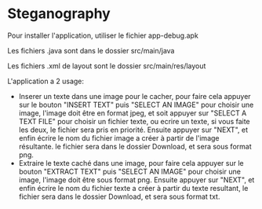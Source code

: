 # Steganography

Pour installer l'application, utiliser le fichier app-debug.apk

Les fichiers .java sont dans le dossier src/main/java

Les fichiers .xml de layout sont le dossier src/main/res/layout

L'application a 2 usage:

* Inserer un texte dans une image pour le cacher, pour faire cela appuyer sur le bouton "INSERT TEXT" puis "SELECT AN IMAGE" pour choisir une image, l'image doit être en format jpeg, et soit appuyer sur "SELECT A TEXT FILE" pour choisir un fichier texte, ou ecrire un texte, si vous faite les deux, le fichier sera pris en priorité. Ensuite appuyer sur "NEXT", et enfin écrire le nom du fichier image a créer à partir de l'image résultante. le fichier sera dans le dossier Download, et sera sous format png.
* Extraire le texte caché dans une image, pour faire cela appuyer sur le bouton "EXTRACT TEXT" puis "SELECT AN IMAGE" pour choisir une image, l'image doit être sous format png. Ensuite appuyer sur "NEXT", et enfin écrire le nom du fichier texte a créer à partir du texte resultant, le fichier sera dans le dossier Download, et sera sous format txt.
